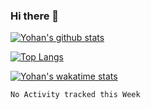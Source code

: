 ### Hi there 👋

<!--
**YohanAlexander/yohanalexander** is a ✨ _special_ ✨ repository because its `README.md` (this file) appears on your GitHub profile.

Here are some ideas to get you started:

- 🔭 I’m currently working on ...
- 🌱 I’m currently learning ...
- 👯 I’m looking to collaborate on ...
- 🤔 I’m looking for help with ...
- 💬 Ask me about ...
- 📫 How to reach me: ...
- 😄 Pronouns: ...
- ⚡ Fun fact: ...
-->

[![Yohan's github stats](https://github-readme-stats.vercel.app/api?username=yohanalexander&count_private=true&show_icons=true&theme=dracula)](https://github.com/anuraghazra/github-readme-stats)

[![Top Langs](https://github-readme-stats.vercel.app/api/top-langs/?username=yohanalexander&theme=dracula)](https://github.com/anuraghazra/github-readme-stats)

[![Yohan's wakatime stats](https://github-readme-stats.vercel.app/api/wakatime?username=yohanalexander&theme=dracula)](https://github.com/anuraghazra/github-readme-stats)

<!--START_SECTION:waka-->
```text
No Activity tracked this Week
```
<!--END_SECTION:waka-->
